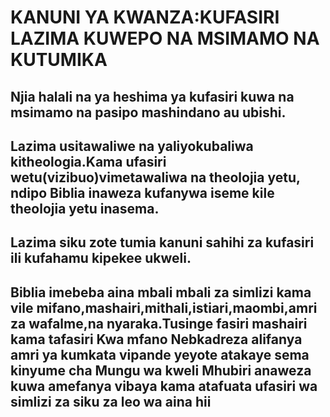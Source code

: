# KANUNI YA KWANZA:KUFASIRI LAZIMA KUWEPO NA MSIMAMO NA KUTUMIKA

## Njia halali na ya heshima ya kufasiri kuwa na msimamo na pasipo mashindano au ubishi.

## Lazima usitawaliwe na yaliyokubaliwa kitheologia.Kama ufasiri wetu(vizibuo)vimetawaliwa na theolojia yetu, ndipo Biblia inaweza kufanywa iseme kile theolojia yetu inasema.

## Lazima siku zote tumia kanuni sahihi za kufasiri ili kufahamu kipekee ukweli.

## Biblia imebeba aina mbali mbali za simlizi kama vile mifano,mashairi,mithali,istiari,maombi,amri za wafalme,na nyaraka.Tusinge fasiri mashairi kama tafasiri Kwa mfano Nebkadreza alifanya amri ya kumkata vipande yeyote atakaye sema kinyume cha Mungu wa kweli Mhubiri anaweza kuwa amefanya vibaya kama atafuata ufasiri wa simlizi za siku za leo wa aina hii

